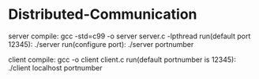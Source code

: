 # Distributed-Communication

server
compile: gcc -std=c99 -o server server.c -lpthread
run(default port 12345): ./server
run(configure port): ./server portnumber

client
compile: gcc -o client client.c
run(default portnumber is 12345): ./client localhost portnumber
